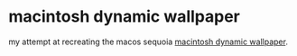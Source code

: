 # macintosh dynamic wallpaper

my attempt at recreating the macos sequoia [macintosh dynamic wallpaper](https://basicappleguy.com/haberdashery/macintoshwallpapers).
